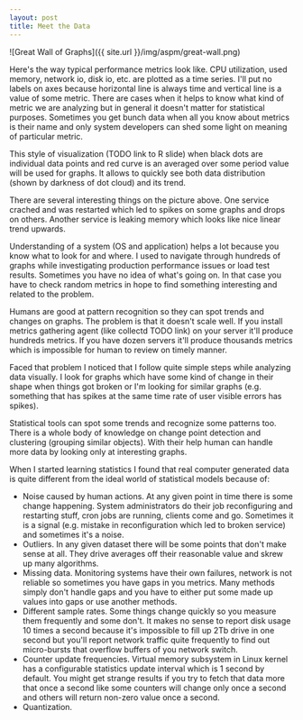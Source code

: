 ```yaml
---
layout: post
title: Meet the Data
---
```


![Great Wall of Graphs]({{ site.url }}/img/aspm/great-wall.png)

Here's the way typical performance metrics look like. CPU utilization, used memory, network io, disk io, etc. are plotted as a time series. I'll put no labels on axes because horizontal line is always time and vertical line is a value of some metric. There are cases when it helps to know what kind of metric we are analyzing but in general it doesn't matter for statistical purposes. Sometimes you get bunch data when all you know about metrics is their name and only system developers can shed some light on meaning of particular metric.

This style of visualization (TODO link to R slide) when black dots are individual data points and red curve is an averaged over some period value will be used for graphs. It allows to quickly see both data distribution (shown by darkness of dot cloud) and its trend.

There are several interesting things on the picture above. One service crached and was restarted which led to spikes on some graphs and drops on others. Another service is leaking memory which looks like nice linear trend upwards.

Understanding of a system (OS and application) helps a lot because you know what to look for and where. I used to navigate through hundreds of graphs while investigating production performance issues or load test results. Sometimes you have no idea of what's going on. In that case you have to check random metrics in hope to find something interesting and related to the problem.

Humans are good at pattern recognition so they can spot trends and changes on graphs. The problem is that it doesn't scale well. If you install metrics gathering agent (like collectd TODO link) on your server it'll produce hundreds metrics. If you have dozen servers it'll produce thousands metrics which is impossible for human to review on timely manner.

Faced that problem I noticed that I follow quite simple steps while analyzing data visually. I look for graphs which have some kind of change in their shape when things got broken or I'm looking for similar graphs (e.g. something that has spikes at the same time rate of user visible errors has spikes).

Statistical tools can spot some trends and recognize some patterns too. There is a whole body of knowledge on change point detection and clustering (grouping similar objects).  With their help human can handle more data by looking only at interesting graphs.

When I started learning statistics I found that real computer generated data is quite different from the ideal world of statistical models because of:

* Noise caused by human actions. At any given point in time there is some change happening. System administrators do their job reconfiguring and restarting stuff, cron jobs are running, clients come and go. Sometimes it is a signal (e.g. mistake in reconfiguration which led to broken service) and sometimes it's a noise.
* Outliers. In any given dataset there will be some points that don't make sense at all. They drive averages off their reasonable value and skrew up many algorithms.
* Missing data. Monitoring systems have their own failures, network is not reliable so sometimes you have gaps in you metrics. Many methods simply don't handle gaps and you have to either put some made up values into gaps or use another methods.
* Different sample rates. Some things change quickly so you measure them frequently and some don't. It makes no sense to report disk usage 10 times a second because it's impossible to fill up 2Tb drive in one second but you'll report network traffic quite frequently to find out micro-bursts that overflow buffers of you network switch.
* Counter update frequencies. Virtual memory subsystem in Linux kernel has a configurable statistics update interval which is 1 second by default. You might get strange results if you try to fetch that data more that once a second like some counters will change only once a second and others will return non-zero value once a second.
* Quantization. 